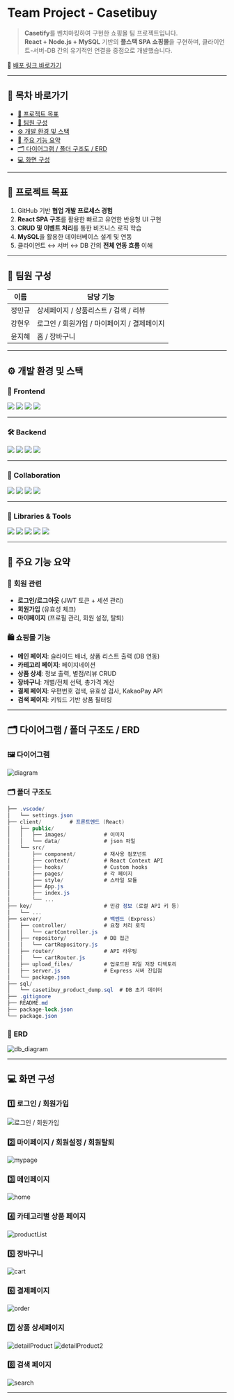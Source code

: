 # Team Project - **Casetibuy**

> **Casetify**를 벤치마킹하여 구현한 쇼핑몰 팀 프로젝트입니다.  
> **React + Node.js + MySQL** 기반의 **풀스택 SPA 쇼핑몰**을 구현하며, 클라이언트-서버-DB 간의 유기적인 연결을 중점으로 개발했습니다.

🔗 [배포 링크 바로가기](http://casetibuy-project.s3-website.ap-northeast-2.amazonaws.com/)

---

## 📎 목차 바로가기

- [🏁 프로젝트 목표](#-프로젝트-목표)
- [👥 팀원 구성](#-팀원-구성)
- [⚙️ 개발 환경 및 스택](#️-개발-환경-및-스택)
- [📌 주요 기능 요약](#-주요-기능-요약)
- [🗂️ 다이어그램 / 폴더 구조도 / ERD](#다이어그램--폴더-구조도--erd)
- [💻 화면 구성](#-화면-구성)

---

## 🏁 **프로젝트 목표**

1. GitHub 기반 **협업 개발 프로세스 경험**
2. **React SPA 구조**를 활용한 빠르고 유연한 반응형 UI 구현
3. **CRUD 및 이벤트 처리**를 통한 비즈니스 로직 학습
4. **MySQL**을 활용한 데이터베이스 설계 및 연동
5. 클라이언트 ↔ 서버 ↔ DB 간의 **전체 연동 흐름** 이해

---

## 👥 **팀원 구성**

| 이름   | 담당 기능                                   |
| ------ | ------------------------------------------- |
| 정민규 | 상세페이지 / 상품리스트 / 검색 / 리뷰       |
| 강현우 | 로그인 / 회원가입 / 마이페이지 / 결제페이지 |
| 윤지혜 | 홈 / 장바구니                               |

---

## ⚙️ **개발 환경 및 스택**

### 🎨 Frontend

<p>
  <img src="https://img.shields.io/badge/React-61DAFB?style=flat&logo=React&logoColor=white"/>
  <img src="https://img.shields.io/badge/JavaScript-F7DF1E?style=flat&logo=JavaScript&logoColor=black"/>
  <img src="https://img.shields.io/badge/HTML5-E34F26?style=flat&logo=HTML5&logoColor=white"/>
  <img src="https://img.shields.io/badge/CSS3-1572B6?style=flat&logo=CSS3&logoColor=white"/>
</p>

---

### 🛠️ Backend

<p>
  <img src="https://img.shields.io/badge/Node.js-339933?style=flat&logo=Node.js&logoColor=white"/>
  <img src="https://img.shields.io/badge/Express-000000?style=flat&logo=Express&logoColor=white"/>
  <img src="https://img.shields.io/badge/MySQL-4479A1?style=flat&logo=MySQL&logoColor=white"/>
  <img src="https://img.shields.io/badge/MySQLWorkbench-00758F?style=flat&logo=mysql&logoColor=white"/>
</p>

---

### 🤝 Collaboration

<p>
  <img src="https://img.shields.io/badge/Git-F05032?style=flat&logo=Git&logoColor=white"/>
  <img src="https://img.shields.io/badge/GitHub-181717?style=flat&logo=GitHub&logoColor=white"/>
  <img src="https://img.shields.io/badge/Notion-000000?style=flat&logo=Notion&logoColor=white"/>
  <img src="https://img.shields.io/badge/VSCode-007ACC?style=flat&logo=VisualStudioCode&logoColor=white"/>
</p>

---

### 🧩 Libraries & Tools

<p>
  <img src="https://img.shields.io/badge/Axios-5A29E4?style=flat&logo=axios&logoColor=white"/>
  <img src="https://img.shields.io/badge/Swiper-6332F6?style=flat&logo=swiper&logoColor=white"/>
  <img src="https://img.shields.io/badge/JsonWebToken-000000?style=flat&logo=jsonwebtokens&logoColor=white"/>
  <img src="https://img.shields.io/badge/Multer-4A4A4A?style=flat"/>
  <img src="https://img.shields.io/badge/DaumPostcode-FFCD00?style=flat"/>
</p>

---

## 📌 **주요 기능 요약**

### 🔐 **회원 관련**

- **로그인/로그아웃** (JWT 토큰 + 세션 관리)
- **회원가입** (유효성 체크)
- **마이페이지** (프로필 관리, 회원 설정, 탈퇴)

### 🛍️ **쇼핑몰 기능**

- **메인 페이지**: 슬라이드 배너, 상품 리스트 출력 (DB 연동)
- **카테고리 페이지**: 페이지네이션
- **상품 상세**: 정보 출력, 별점/리뷰 CRUD
- **장바구니**: 개별/전체 선택, 총가격 계산
- **결제 페이지**: 우편번호 검색, 유효성 검사, KakaoPay API
- **검색 페이지**: 키워드 기반 상품 필터링

---

## 🗂️ **다이어그램 / 폴더 구조도 / ERD**

### 🖼 **다이어그램**

![diagram](https://github.com/user-attachments/assets/f09ad0c1-70bc-4f4c-b75e-a278db135c92)

### 🗂️ **폴더 구조도**

```csharp
├── .vscode/
│   └── settings.json
├── client/         # 프론트엔드 (React)
│   ├── public/
│   │   ├── images/            # 이미지
│   │   └── data/              # json 파일
│   └── src/
│       ├── component/         # 재사용 컴포넌트
│       ├── context/           # React Context API
│       ├── hooks/             # Custom hooks
│       ├── pages/             # 각 페이지
│       ├── style/             # 스타일 모듈
│       ├── App.js
│       ├── index.js
│       └── ...
├── key/                       # 민감 정보 (로컬 API 키 등)
│   └── ...
├── server/                    # 백엔드 (Express)
│   ├── controller/            # 요청 처리 로직
│   │   └── cartController.js
│   ├── repository/            # DB 접근
│   │   └── cartRepository.js
│   ├── router/                # API 라우팅
│   │   └── cartRouter.js
│   ├── upload_files/          # 업로드된 파일 저장 디렉토리
│   ├── server.js              # Express 서버 진입점
│   └── package.json
├── sql/
│   └── casetibuy_product_dump.sql  # DB 초기 데이터
├── .gitignore
├── README.md
├── package-lock.json
└── package.json
```

### 💾 **ERD**

![db_diagram](https://github.com/user-attachments/assets/1c2fe5b8-78b7-4d0b-a7d3-6a33924227d7)

---

## 💻 **화면 구성**

### 1️⃣ 로그인 / 회원가입

![로그인 / 회원가입](https://github.com/user-attachments/assets/cedb0aee-cc50-4bb1-b4a2-846bfe6a481e)

### 2️⃣ 마이페이지 / 회원설정 / 회원탈퇴

![mypage](https://github.com/user-attachments/assets/845777a8-f262-4e6f-9dda-7632e10990a0)

### 3️⃣ 메인페이지

![home](https://github.com/user-attachments/assets/c311df74-cfe5-483e-86be-440e9b5b2114)

### 4️⃣ 카테고리별 상품 페이지

![productList](https://github.com/user-attachments/assets/b0fb0a25-cb46-4591-9a09-baaafcfea395)

### 5️⃣ 장바구니

![cart](https://github.com/user-attachments/assets/91100839-7c0e-4ccf-b83e-b1ae90ebc471)

### 6️⃣ 결제페이지

![order](https://github.com/user-attachments/assets/811a58ec-e7d6-4093-81c4-a451672048ee)

### 7️⃣ 상품 상세페이지

![detailProduct](https://github.com/user-attachments/assets/f5fd3249-6108-4f09-85d1-f04402c796a2)
![detailProduct2](https://github.com/user-attachments/assets/a93fc781-0bb5-486d-b6a1-32d660d9d301)

### 8️⃣ 검색 페이지

![search](https://github.com/user-attachments/assets/be7b8264-c377-4e43-a0bf-6250ae52a11d)

---
